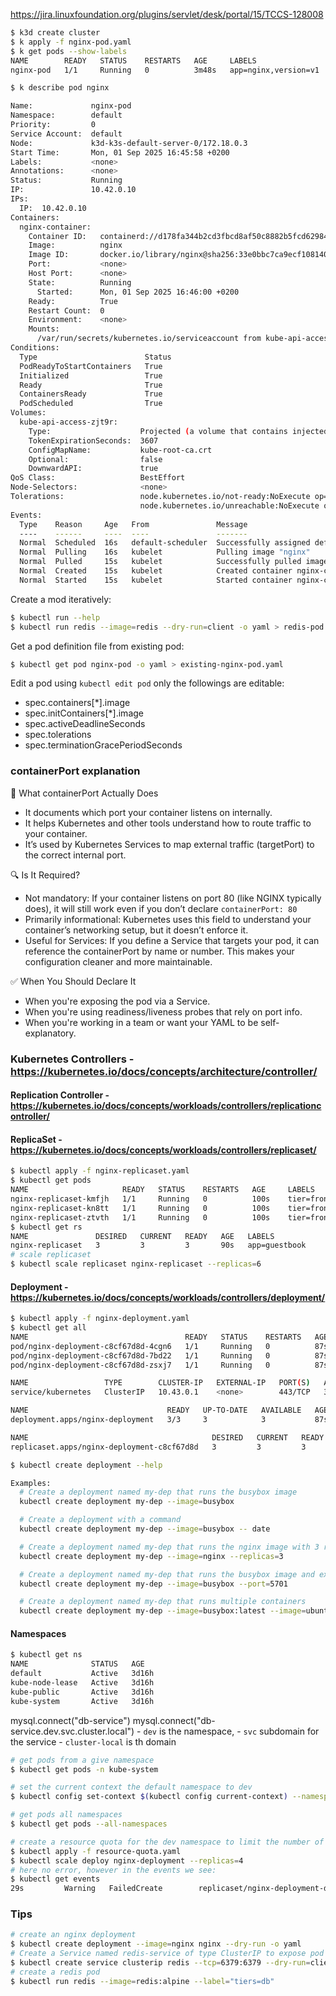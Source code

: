 https://jira.linuxfoundation.org/plugins/servlet/desk/portal/15/TCCS-128008

```bash
$ k3d create cluster
$ k apply -f nginx-pod.yaml
$ k get pods --show-labels
NAME        READY   STATUS    RESTARTS   AGE     LABELS
nginx-pod   1/1     Running   0          3m48s   app=nginx,version=v1
```

```bash
$ k describe pod nginx

Name:             nginx-pod
Namespace:        default
Priority:         0
Service Account:  default
Node:             k3d-k3s-default-server-0/172.18.0.3
Start Time:       Mon, 01 Sep 2025 16:45:58 +0200
Labels:           <none>
Annotations:      <none>
Status:           Running
IP:               10.42.0.10
IPs:
  IP:  10.42.0.10
Containers:
  nginx-container:
    Container ID:   containerd://d178fa344b2cd3fbcd8af50c8882b5fcd62984db41c4b7694c3b67b68a247852
    Image:          nginx
    Image ID:       docker.io/library/nginx@sha256:33e0bbc7ca9ecf108140af6288c7c9d1ecc77548cbfd3952fd8466a75edefe57
    Port:           <none>
    Host Port:      <none>
    State:          Running
      Started:      Mon, 01 Sep 2025 16:46:00 +0200
    Ready:          True
    Restart Count:  0
    Environment:    <none>
    Mounts:
      /var/run/secrets/kubernetes.io/serviceaccount from kube-api-access-zjt9r (ro)
Conditions:
  Type                        Status
  PodReadyToStartContainers   True
  Initialized                 True
  Ready                       True
  ContainersReady             True
  PodScheduled                True
Volumes:
  kube-api-access-zjt9r:
    Type:                    Projected (a volume that contains injected data from multiple sources)
    TokenExpirationSeconds:  3607
    ConfigMapName:           kube-root-ca.crt
    Optional:                false
    DownwardAPI:             true
QoS Class:                   BestEffort
Node-Selectors:              <none>
Tolerations:                 node.kubernetes.io/not-ready:NoExecute op=Exists for 300s
                             node.kubernetes.io/unreachable:NoExecute op=Exists for 300s
Events:
  Type    Reason     Age   From               Message
  ----    ------     ----  ----               -------
  Normal  Scheduled  16s   default-scheduler  Successfully assigned default/nginx-pod to k3d-k3s-default-server-0
  Normal  Pulling    16s   kubelet            Pulling image "nginx"
  Normal  Pulled     15s   kubelet            Successfully pulled image "nginx" in 1.055s (1.055s including waiting). Image size: 68855984 bytes.
  Normal  Created    15s   kubelet            Created container nginx-container
  Normal  Started    15s   kubelet            Started container nginx-container
```

Create a mod iteratively:

```bash
$ kubectl run --help
$ kubectl run redis --image=redis --dry-run=client -o yaml > redis-pod.yaml
```

Get a pod definition file from existing pod:

```bash
$ kubectl get pod nginx-pod -o yaml > existing-nginx-pod.yaml
```

Edit a pod using `kubectl edit pod` only the followings are editable:

- spec.containers[*].image
- spec.initContainers[*].image
- spec.activeDeadlineSeconds
- spec.tolerations
- spec.terminationGracePeriodSeconds

### containerPort explanation

🧠 What containerPort Actually Does
- It documents which port your container listens on internally.
- It helps Kubernetes and other tools understand how to route traffic to your container.
- It’s used by Kubernetes Services to map external traffic (targetPort) to the correct internal port.

🔍 Is It Required?
- Not mandatory: If your container listens on port 80 (like NGINX typically does), it will still work even if you don’t declare `containerPort: 80`
- Primarily informational: Kubernetes uses this field to understand your container’s networking setup, but it doesn’t enforce it.
- Useful for Services: If you define a Service that targets your pod, it can reference the containerPort by name or number. This makes your configuration cleaner and more maintainable.

✅ When You Should Declare It
- When you're exposing the pod via a Service.
- When you're using readiness/liveness probes that rely on port info.
- When you're working in a team or want your YAML to be self-explanatory.

### Kubernetes Controllers - https://kubernetes.io/docs/concepts/architecture/controller/

#### Replication Controller - https://kubernetes.io/docs/concepts/workloads/controllers/replicationcontroller/

#### ReplicaSet - https://kubernetes.io/docs/concepts/workloads/controllers/replicaset/

```bash
$ kubectl apply -f nginx-replicaset.yaml
$ kubectl get pods
NAME                     READY   STATUS    RESTARTS   AGE     LABELS
nginx-replicaset-kmfjh   1/1     Running   0          100s    tier=frontend
nginx-replicaset-kn8tt   1/1     Running   0          100s    tier=frontend
nginx-replicaset-ztvth   1/1     Running   0          100s    tier=frontend
$ kubectl get rs
NAME               DESIRED   CURRENT   READY   AGE   LABELS
nginx-replicaset   3         3         3       90s   app=guestbook
# scale replicaset
$ kubectl scale replicaset nginx-replicaset --replicas=6
```

#### Deployment - https://kubernetes.io/docs/concepts/workloads/controllers/deployment/

```bash
$ kubectl apply -f nginx-deployment.yaml
$ kubectl get all
NAME                                   READY   STATUS    RESTARTS   AGE
pod/nginx-deployment-c8cf67d8d-4cgn6   1/1     Running   0          87s
pod/nginx-deployment-c8cf67d8d-7bd22   1/1     Running   0          87s
pod/nginx-deployment-c8cf67d8d-zsxj7   1/1     Running   0          87s

NAME                 TYPE        CLUSTER-IP   EXTERNAL-IP   PORT(S)   AGE
service/kubernetes   ClusterIP   10.43.0.1    <none>        443/TCP   3d16h

NAME                               READY   UP-TO-DATE   AVAILABLE   AGE
deployment.apps/nginx-deployment   3/3     3            3           87s

NAME                                         DESIRED   CURRENT   READY   AGE
replicaset.apps/nginx-deployment-c8cf67d8d   3         3         3       87s
```

```bash
$ kubectl create deployment --help

Examples:
  # Create a deployment named my-dep that runs the busybox image
  kubectl create deployment my-dep --image=busybox

  # Create a deployment with a command
  kubectl create deployment my-dep --image=busybox -- date

  # Create a deployment named my-dep that runs the nginx image with 3 replicas
  kubectl create deployment my-dep --image=nginx --replicas=3

  # Create a deployment named my-dep that runs the busybox image and expose port 5701
  kubectl create deployment my-dep --image=busybox --port=5701

  # Create a deployment named my-dep that runs multiple containers
  kubectl create deployment my-dep --image=busybox:latest --image=ubuntu:latest --image=nginx
```

#### Namespaces

```bash
$ kubectl get ns
NAME              STATUS   AGE
default           Active   3d16h
kube-node-lease   Active   3d16h
kube-public       Active   3d16h
kube-system       Active   3d16h
```

mysql.connect("db-service")
mysql.connect("db-service.dev.svc.cluster.local") 
    - `dev` is the namespace, 
    - `svc` subdomain for the service
    - `cluster-local` is th domain

```bash
# get pods from a give namespace
$ kubectl get pods -n kube-system

# set the current context the default namespace to dev
$ kubectl config set-context $(kubectl config current-context) --namespace=dev 

# get pods all namespaces
$ kubectl get pods --all-namespaces

# create a resource quota for the dev namespace to limit the number of pods
$ kubectl apply -f resource-quota.yaml
$ kubectl scale deploy nginx-deployment --replicas=4
# here no error, however in the events we see:
$ kubectl get events
29s         Warning   FailedCreate        replicaset/nginx-deployment-d8c9f4459   Error creating: pods "nginx-deployment-d8c9f4459-qnhz2" is forbidden: exceeded quota: resource-quota-example, requested: pods=1, used: pods=3, limited: pods=3
```

### Tips

```bash
# create an nginx deployment
$ kubectl create deployment --image=nginx nginx --dry-run -o yaml
# Create a Service named redis-service of type ClusterIP to expose pod redis on port 6379
$ kubectl create service clusterip redis --tcp=6379:6379 --dry-run=client -o yaml
# create a redis pod
$ kubectl run redis --image=redis:alpine --label="tiers=db"
```
